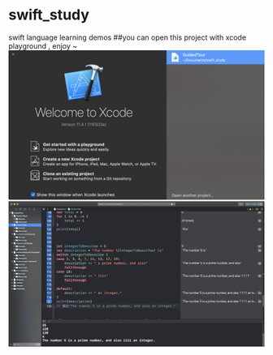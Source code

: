 # swift_study
swift language learning demos 
##you can open this project with xcode playground , enjoy ~
![image](https://github.com/moruoxian/swift_study/blob/master/IMG/WX20200508-093229%402x.png)
![image](https://github.com/moruoxian/swift_study/blob/master/IMG/WX20200508-093456%402x.png)
